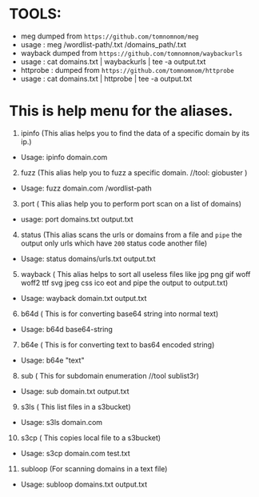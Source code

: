 # TOOLS:

* meg dumped from ``https://github.com/tomnomnom/meg``
 * usage : meg /wordlist-path/.txt /domains_path/.txt
 * wayback dumped from ``https://github.com/tomnomnom/waybackurls``
  * usage : cat domains.txt | waybackurls | tee -a output.txt
 * httprobe : dumped from ``https://github.com/tomnomnom/httprobe``
  * usage : cat domains.txt | httprobe | tee -a output.txt
 
# This is help menu for the aliases.

1. ipinfo (This alias helps you to find the data of a specific domain by its ip.)
* Usage: ipinfo domain.com
2. fuzz (This alias help you to fuzz a specific domain. //tool: giobuster )
* Usage: fuzz domain.com /wordlist-path
3. port ( This alias help you to perform port scan on a list of domains)
* usage: port domains.txt output.txt
4. status (This alias scans the urls or domains from a file and `pipe` the output only urls which have `200` status code  another file)
* Usage: status domains/urls.txt output.txt
5. wayback ( This alias helps to sort all useless files like  jpg  png  gif woff  woff2  ttf  svg  jpeg  css  ico  eot and pipe the output to output.txt)
* Usage: wayback domain.txt output.txt
6. b64d ( This is for converting base64 string into normal text)
* Usage: b64d base64-string
7. b64e ( This is for converting text to bas64 encoded string)
* Usage: b64e "text"
8. sub ( This for subdomain enumeration //tool sublist3r)
* Usage: sub domain.txt output.txt
9. s3ls ( This list files in a s3bucket)
* Usage: s3ls domain.com 
10. s3cp ( This copies local file to a s3bucket)
* Usage: s3cp domain.com test.txt
11. subloop (For scanning domains in a text file)
* Usage: subloop domains.txt output.txt
